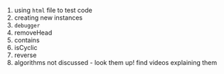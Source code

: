 1. using `html` file to test code
2. creating new instances
3. `debugger`
4. removeHead
4. contains
5. isCyclic
6. reverse
4. algorithms not discussed - look them up! find videos explaining them